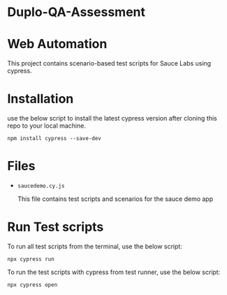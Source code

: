 # Duplo-QA-Assessment

# Web Automation

This project contains scenario-based test scripts for Sauce Labs using cypress.

# Installation
use the below script to install the latest cypress version after cloning this repo to your local machine.

`npm install cypress --save-dev`

# Files

- `saucedemo.cy.js`

  This file contains test scripts and scenarios for the sauce demo app


# Run Test scripts

To run all test scripts from the terminal, use the below script:

`npx cypress run `

To run the test scripts with cypress from test runner, use the below script:

`npx cypress open`

